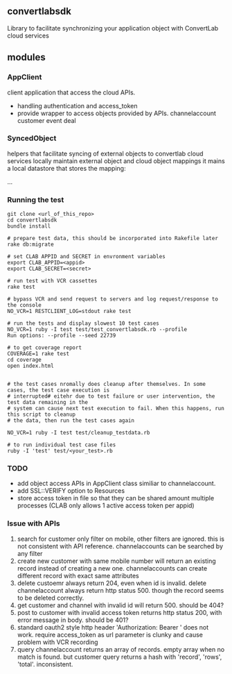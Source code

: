 ## convertlabsdk

Library to facilitate synchronizing your application object with ConvertLab cloud services

## modules

### AppClient
client application that access the cloud APIs.
* handling authentication and access_token
* provide wrapper to access objects provided by APIs. 
	channelaccount
	customer
	event
	deal

### SyncedObject
helpers that facilitate syncing of external objects to convertlab cloud services locally maintain external object and cloud object mappings it mains a local datastore that stores the mapping:

...

### Running the test 

```
git clone <url_of_this_repo>
cd convertlabsdk
bundle install

# prepare test data, this should be incorporated into Rakefile later
rake db:migrate

# set CLAB APPID and SECRET in envronment variables
export CLAB_APPID=<appid>
export CLAB_SECRET=<secret>

# run test with VCR cassettes
rake test

# bypass VCR and send request to servers and log request/response to the console
NO_VCR=1 RESTCLIENT_LOG=stdout rake test 

# run the tests and display slowest 10 test cases
NO_VCR=1 ruby -I test test/test_convertlabsdk.rb --profile
Run options: --profile --seed 22739

# to get coverage report
COVERAGE=1 rake test
cd coverage
open index.html


# the test cases nromally does cleanup after themselves. In some cases, the test case execution is 
# interrupted# eitehr due to test failure or user intervention, the test data remaining in the 
# system can cause next test execution to fail. When this happens, run this script to cleanup 
# the data, then run the test cases again

NO_VCR=1 ruby -I test test/cleanup_testdata.rb

# to run individual test case files
ruby -I 'test' test/<your_test>.rb 

```


### TODO
* add object access APIs in AppClient class similiar to channelaccount. 
* add SSL::VERIFY option to Resources
* store access token in file so that they can be shared amount multiple processes (CLAB only allows 1 active access token per appid)

### Issue with APIs
1. search for customer only filter on mobile, other filters are ignored. this is not consistent with API reference. channelaccounts can be searched by any filter
2. create new customer with same mobile number will return an existing record instead of creating a new one. channelaccounts can create different record with exact same attributes
3. delete custoemr always return 204, even when id is invalid. delete channelaccount always return http status 500. though the record seems to be deleted correctly.
4. get customer and channel with invalid id  will return 500. should be 404?
5. post to customer with invalid access token returns http status 200, with error message in body. should be 401?
6. standard oauth2 style http header 'Authorization: Bearer ' does not work. require access_token as url parameter is clunky and cause problem with VCR recording
7. query channelaccount returns an array of records. empty array when no match is found. but customer query returns a hash with 'record', 'rows', 'total'. inconsistent.

